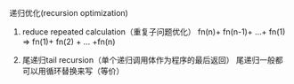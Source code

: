 递归优化(recursion optimization)

1. reduce repeated calculation（重复子问题优化）
   fn(n)+ fn(n-1)+ ...+ fn(1) => fn(1)+ fn(2) + ... +fn(n)

2. 尾递归tail recursion（单个递归调用体作为程序的最后返回）
  尾递归一般都可以用循环替换来写（等价）
